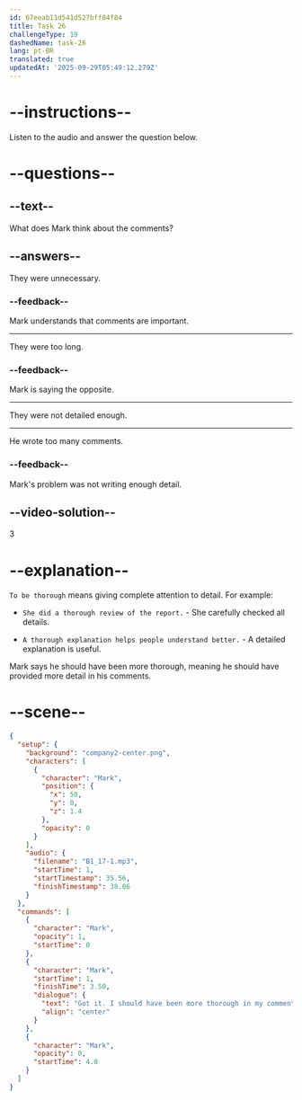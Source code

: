```yaml
---
id: 67eeab11d541d527bff04f84
title: Task 26
challengeType: 19
dashedName: task-26
lang: pt-BR
translated: true
updatedAt: '2025-09-29T05:49:12.279Z'
---
```


<!-- (audio) Mark: Got it. I should have been more thorough in my comments. -->

# --instructions--

Listen to the audio and answer the question below.

# --questions--

## --text--

What does Mark think about the comments?

## --answers--

They were unnecessary.

### --feedback--

Mark understands that comments are important.

---

They were too long.

### --feedback--

Mark is saying the opposite.

---

They were not detailed enough.

---

He wrote too many comments.

### --feedback--

Mark's problem was not writing enough detail.

## --video-solution--

3

# --explanation--

`To be thorough` means giving complete attention to detail. For example:

- `She did a thorough review of the report.` - She carefully checked all details.

- `A thorough explanation helps people understand better.` - A detailed explanation is useful.

Mark says he should have been more thorough, meaning he should have provided more detail in his comments.

# --scene--

```json
{
  "setup": {
    "background": "company2-center.png",
    "characters": [
      {
        "character": "Mark",
        "position": {
          "x": 50,
          "y": 0,
          "z": 1.4
        },
        "opacity": 0
      }
    ],
    "audio": {
      "filename": "B1_17-1.mp3",
      "startTime": 1,
      "startTimestamp": 35.56,
      "finishTimestamp": 38.06
    }
  },
  "commands": [
    {
      "character": "Mark",
      "opacity": 1,
      "startTime": 0
    },
    {
      "character": "Mark",
      "startTime": 1,
      "finishTime": 3.50,
      "dialogue": {
        "text": "Got it. I should have been more thorough in my comments.",
        "align": "center"
      }
    },
    {
      "character": "Mark",
      "opacity": 0,
      "startTime": 4.0
    }
  ]
}
```

